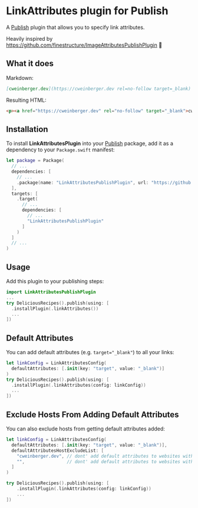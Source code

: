 # LinkAttributes plugin for Publish

A [Publish](https://github.com/johnsundell/publish) plugin that allows you to specify link attributes.

Heavily inspired by https://github.com/finestructure/ImageAttributesPublishPlugin 🙌

## What it does

Markdown:
```markdown
[cweinberger.dev](https://cweinberger.dev rel=no-follow target=_blank)
```
Resulting HTML:
```html
<p><a href="https://cweinberger.dev" rel="no-follow" target="_blank">cweinberger.dev</a></p>
```

## Installation

To install **LinkAttributesPlugin** into your [Publish](https://github.com/johnsundell/publish) package, add it as a dependency to your `Package.swift` manifest:

```swift
let package = Package(
  // ...
  dependencies: [
    // ...
    .package(name: "LinkAttributesPublishPlugin", url: "https://github.com/cweinberger/LinkAttributesPublishPlugin", from: "1.0.0")
  ],
  targets: [
    .target(
      // ...
      dependencies: [
        // ...
        "LinkAttributesPublishPlugin"
      ]
    )
  ]
  // ...
)
```

## Usage

Add this plugin to your publishing steps:
```swift
import LinkAttributesPublishPlugin
...
try DeliciousRecipes().publish(using: [
  .installPlugin(.linkAttributes())
  ...
])
```

## Default Attributes

You can add default attributes (e.g. `target="_blank"`) to all your links:
```swift
let linkConfig = LinkAttributesConfig(
  defaultAttributes: [.init(key: "target", value: "_blank")]
)
try DeliciousRecipes().publish(using: [
  .installPlugin(.linkAttributes(config: linkConfig))
  ...
])
```

## Exclude Hosts From Adding Default Attributes

You can also exclude hosts from getting default attributes added:

```swift
let linkConfig = LinkAttributesConfig(
  defaultAttributes: [.init(key: "target", value: "_blank")],
  defaultAttributesHostExcludeList: [
    "cweinberger.dev", // dont' add default attributes to websites with this hostname
    "",                // dont' add default attributes to websites without a hostname (relative links)
  ]
)

try DeliciousRecipes().publish(using: [
    .installPlugin(.linkAttributes(config: linkConfig))
    ...
])
